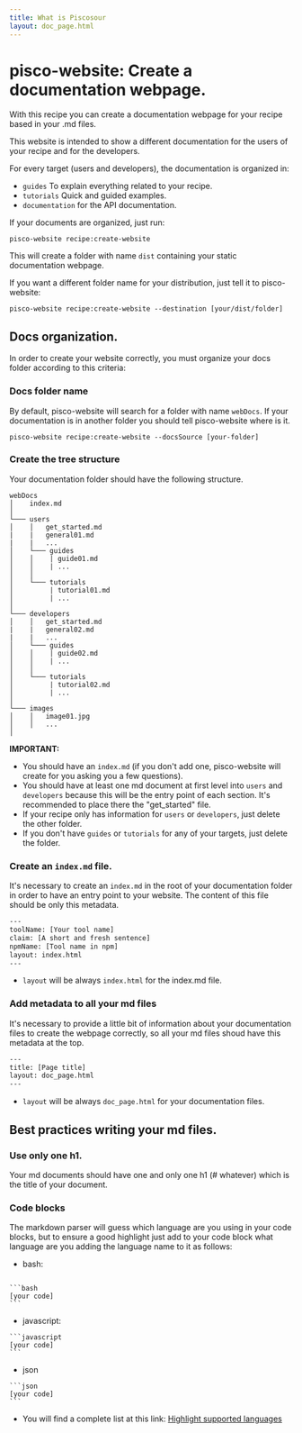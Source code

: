 ```yaml
---
title: What is Piscosour
layout: doc_page.html
---
```


# pisco-website: Create a documentation webpage.

With this recipe you can create a documentation webpage for your recipe based in your .md files.

This website is intended to show a different documentation for the users of your recipe and for the developers.

For every target (users and developers), the documentation is organized in:

* ```guides``` To explain everything related to your recipe.
* ```tutorials``` Quick and guided examples.
* ```documentation``` for the API documentation.

If your documents are organized, just run:

```shell
pisco-website recipe:create-website
```

This will create a folder with name ```dist``` containing your static documentation webpage.

If you want a different folder name for your distribution, just tell it to pisco-website:
```shell
pisco-website recipe:create-website --destination [your/dist/folder]
```


## Docs organization.
In order to create your website correctly, you must organize your docs folder according to this criteria:

### Docs folder name
By default, pisco-website will search for a folder with name ```webDocs```. If your documentation is in another folder you should tell pisco-website where is it.

  ```shell
  pisco-website recipe:create-website --docsSource [your-folder]
  ```

### Create the tree structure
Your documentation folder should have the following structure.

  ```
  webDocs
  │    index.md
  │
  └─── users
  │    │   get_started.md
  |    |   general01.md
  |    |   ...
  │    └─── guides
  │    │    | guide01.md
  │    │    | ...
  │    │    
  │    └─── tutorials
  │         | tutorial01.md
  │         | ...
  │       
  └─── developers
  │    │   get_started.md
  |    |   general02.md
  |    |   ...
  │    └─── guides
  │    │    | guide02.md
  │    │    | ...
  │    │    
  │    └─── tutorials
  │         | tutorial02.md
  │         | ...
  │
  └─── images
  │    │   image01.jpg
  │    │   ...
  │
  ```

  **IMPORTANT:**
  * You should have an ```index.md``` (if you don't add one, pisco-website will create for you asking you a few questions).
  * You should have at least one md document at first level into ```users``` and ```developers``` because this will be the entry point of each section. It's recommended to place there the "get_started" file.
  * If your recipe only has information for ```users``` or ```developers```, just delete the other folder.
  * If you don't have ```guides``` or ```tutorials``` for any of your targets, just delete the folder.

### Create an ```index.md``` file.

It's necessary to create an ```index.md``` in the root of your documentation folder in order to have an entry point to your website.
The content of this file should be only this metadata.

```html
---
toolName: [Your tool name]
claim: [A short and fresh sentence]
npmName: [Tool name in npm]
layout: index.html
---
```

* ```layout``` will be always ```index.html``` for the index.md file.

### Add metadata to all your md files

It's necessary to provide a little bit of information about your documentation files to create the webpage correctly, so all your md files shoud have this metadata at the top.

```html
---
title: [Page title]
layout: doc_page.html
---
```

* ```layout``` will be always ```doc_page.html``` for your documentation files.



## Best practices writing your md files.

### Use only one h1.
Your md documents should have one and only one h1 (# whatever) which is the title of your document.

### Code blocks
The markdown parser will guess which language are you using in your code blocks, but to ensure a good highlight just add to your code block what language are you adding the language name to it as follows:

* bash:

~~~

```bash
[your code]
```
~~~

* javascript:

~~~
```javascript
[your code]
```
~~~

* json

~~~
```json
[your code]
```
~~~

* You will find a complete list at this link: [Highlight supported languages](https://highlightjs.org/static/demo/)
